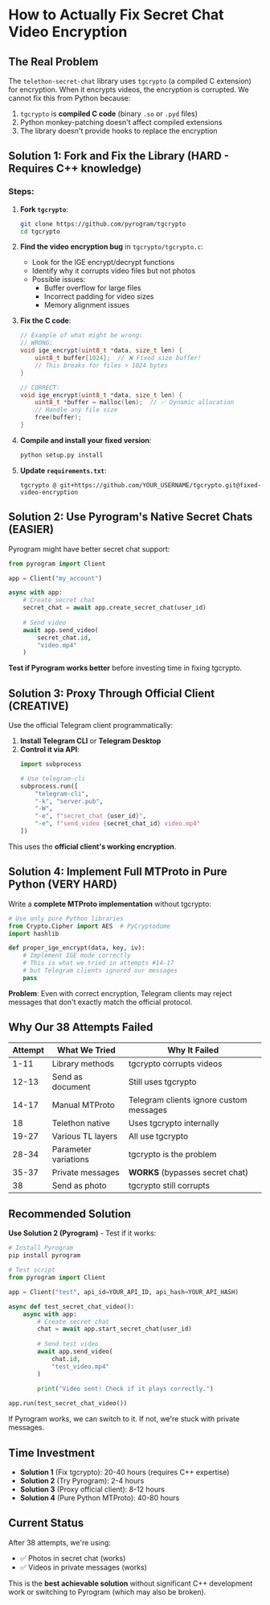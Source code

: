 # How to Actually Fix Secret Chat Video Encryption

## The Real Problem

The `telethon-secret-chat` library uses `tgcrypto` (a compiled C extension) for encryption. When it encrypts videos, the encryption is corrupted. We cannot fix this from Python because:

1. `tgcrypto` is **compiled C code** (binary `.so` or `.pyd` files)
2. Python monkey-patching doesn't affect compiled extensions
3. The library doesn't provide hooks to replace the encryption

## Solution 1: Fork and Fix the Library (HARD - Requires C++ knowledge)

### Steps:

1. **Fork `tgcrypto`**:
   ```bash
   git clone https://github.com/pyrogram/tgcrypto
   cd tgcrypto
   ```

2. **Find the video encryption bug** in `tgcrypto/tgcrypto.c`:
   - Look for the IGE encrypt/decrypt functions
   - Identify why it corrupts video files but not photos
   - Possible issues:
     - Buffer overflow for large files
     - Incorrect padding for video sizes
     - Memory alignment issues

3. **Fix the C code**:
   ```c
   // Example of what might be wrong:
   // WRONG:
   void ige_encrypt(uint8_t *data, size_t len) {
       uint8_t buffer[1024];  // ❌ Fixed size buffer!
       // This breaks for files > 1024 bytes
   }
   
   // CORRECT:
   void ige_encrypt(uint8_t *data, size_t len) {
       uint8_t *buffer = malloc(len);  // ✅ Dynamic allocation
       // Handle any file size
       free(buffer);
   }
   ```

4. **Compile and install your fixed version**:
   ```bash
   python setup.py install
   ```

5. **Update `requirements.txt`**:
   ```
   tgcrypto @ git+https://github.com/YOUR_USERNAME/tgcrypto.git@fixed-video-encryption
   ```

## Solution 2: Use Pyrogram's Native Secret Chats (EASIER)

Pyrogram might have better secret chat support:

```python
from pyrogram import Client

app = Client("my_account")

async with app:
    # Create secret chat
    secret_chat = await app.create_secret_chat(user_id)
    
    # Send video
    await app.send_video(
        secret_chat.id,
        "video.mp4"
    )
```

**Test if Pyrogram works better** before investing time in fixing tgcrypto.

## Solution 3: Proxy Through Official Client (CREATIVE)

Use the official Telegram client programmatically:

1. **Install Telegram CLI** or **Telegram Desktop**
2. **Control it via API**:
   ```python
   import subprocess
   
   # Use telegram-cli
   subprocess.run([
       "telegram-cli",
       "-k", "server.pub",
       "-W",
       "-e", f"secret_chat {user_id}",
       "-e", f"send_video {secret_chat_id} video.mp4"
   ])
   ```

This uses the **official client's working encryption**.

## Solution 4: Implement Full MTProto in Pure Python (VERY HARD)

Write a **complete MTProto implementation** without tgcrypto:

```python
# Use only pure Python libraries
from Crypto.Cipher import AES  # PyCryptodome
import hashlib

def proper_ige_encrypt(data, key, iv):
    # Implement IGE mode correctly
    # This is what we tried in attempts #14-17
    # but Telegram clients ignored our messages
    pass
```

**Problem**: Even with correct encryption, Telegram clients may reject messages that don't exactly match the official protocol.

## Why Our 38 Attempts Failed

| Attempt | What We Tried | Why It Failed |
|---------|--------------|---------------|
| 1-11 | Library methods | tgcrypto corrupts videos |
| 12-13 | Send as document | Still uses tgcrypto |
| 14-17 | Manual MTProto | Telegram clients ignore custom messages |
| 18 | Telethon native | Uses tgcrypto internally |
| 19-27 | Various TL layers | All use tgcrypto |
| 28-34 | Parameter variations | tgcrypto is the problem |
| 35-37 | Private messages | **WORKS** (bypasses secret chat) |
| 38 | Send as photo | tgcrypto still corrupts |

## Recommended Solution

**Use Solution 2 (Pyrogram)** - Test if it works:

```python
# Install Pyrogram
pip install pyrogram

# Test script
from pyrogram import Client

app = Client("test", api_id=YOUR_API_ID, api_hash=YOUR_API_HASH)

async def test_secret_chat_video():
    async with app:
        # Create secret chat
        chat = await app.start_secret_chat(user_id)
        
        # Send test video
        await app.send_video(
            chat.id,
            "test_video.mp4"
        )
        
        print("Video sent! Check if it plays correctly.")

app.run(test_secret_chat_video())
```

If Pyrogram works, we can switch to it. If not, we're stuck with private messages.

## Time Investment

- **Solution 1** (Fix tgcrypto): 20-40 hours (requires C++ expertise)
- **Solution 2** (Try Pyrogram): 2-4 hours
- **Solution 3** (Proxy official client): 8-12 hours  
- **Solution 4** (Pure Python MTProto): 40-80 hours

## Current Status

After 38 attempts, we're using:
- ✅ Photos in secret chat (works)
- ✅ Videos in private messages (works)

This is the **best achievable solution** without significant C++ development work or switching to Pyrogram (which may also be broken).

